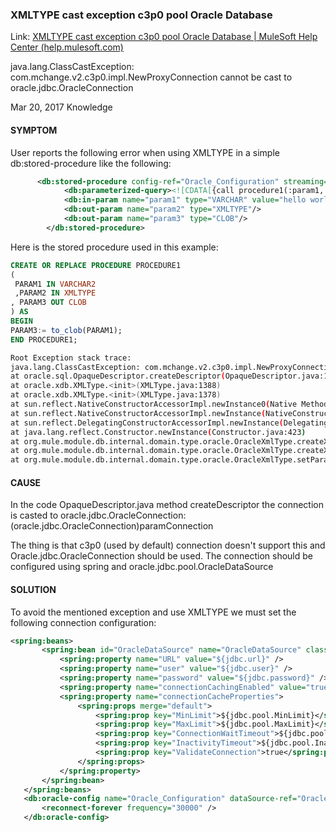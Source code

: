 ### XMLTYPE cast exception c3p0 pool Oracle Database

Link: [XMLTYPE cast exception c3p0 pool Oracle Database | MuleSoft Help Center (help.mulesoft.com)](https://help.mulesoft.com/s/article/XMLTYPE-cast-exception-c3p0-pool-Oracle-Database)


java.lang.ClassCastException: com.mchange.v2.c3p0.impl.NewProxyConnection cannot be cast to oracle.jdbc.OracleConnection

Mar 20, 2017 Knowledge

#### SYMPTOM
User reports the following error when using XMLTYPE in a simple db:stored-procedure like the following:

```xml
​      <db:stored-procedure config-ref="Oracle_Configuration" streaming="true" doc:name="test sp">
            <db:parameterized-query><![CDATA[{call procedure1(:param1, :param2, :param3)}]]></db:parameterized-query>
            <db:in-param name="param1" type="VARCHAR" value="hello world"/>
            <db:out-param name="param2" type="XMLTYPE"/>
            <db:out-param name="param3" type="CLOB"/>
        </db:stored-procedure>
```

Here is the stored procedure used in this example:

```sql
CREATE OR REPLACE PROCEDURE PROCEDURE1
(
 PARAM1 IN VARCHAR2
 ,PARAM2 IN XMLTYPE
, PARAM3 OUT CLOB
) AS
BEGIN
PARAM3:= to_clob(PARAM1);
END PROCEDURE1;
```

```bash
Root Exception stack trace:
java.lang.ClassCastException: com.mchange.v2.c3p0.impl.NewProxyConnection cannot be cast to oracle.jdbc.OracleConnection
at oracle.sql.OpaqueDescriptor.createDescriptor(OpaqueDescriptor.java:151)
at oracle.xdb.XMLType.<init>(XMLType.java:1388)
at oracle.xdb.XMLType.<init>(XMLType.java:1378)
at sun.reflect.NativeConstructorAccessorImpl.newInstance0(Native Method)
at sun.reflect.NativeConstructorAccessorImpl.newInstance(NativeConstructorAccessorImpl.java:62)
at sun.reflect.DelegatingConstructorAccessorImpl.newInstance(DelegatingConstructorAccessorImpl.java:45)
at java.lang.reflect.Constructor.newInstance(Constructor.java:423)
at org.mule.module.db.internal.domain.type.oracle.OracleXmlType.createXmlType(OracleXmlType.java:97)
at org.mule.module.db.internal.domain.type.oracle.OracleXmlType.createXmlType(OracleXmlType.java:89)
at org.mule.module.db.internal.domain.type.oracle.OracleXmlType.setParameterValue(OracleXmlType.java:53)
```

#### CAUSE
In the code OpaqueDescriptor.java method createDescriptor the connection is casted to oracle.jdbc.OracleConnection:
(oracle.jdbc.OracleConnection)paramConnection

The thing is that c3p0 (used by default) connection doesn't support this and Oracle.jdbc.OracleConnection should be used. The connection should be configured using spring and oracle.jdbc.pool.OracleDataSource

#### SOLUTION
To avoid the mentioned exception and use XMLTYPE we must set the following connection configuration:


```xml
<spring:beans>
       <spring:bean id="OracleDataSource" name="OracleDataSource" class="oracle.jdbc.pool.OracleDataSource">
           <spring:property name="URL" value="${jdbc.url}" />
           <spring:property name="user" value="${jdbc.user}" />
           <spring:property name="password" value="${jdbc.password}" />
           <spring:property name="connectionCachingEnabled" value="true" />
           <spring:property name="connectionCacheProperties">
               <spring:props merge="default">
                   <spring:prop key="MinLimit">${jdbc.pool.MinLimit}</spring:prop>
                   <spring:prop key="MaxLimit">${jdbc.pool.MaxLimit}</spring:prop>
                   <spring:prop key="ConnectionWaitTimeout">${jdbc.pool.ConnectionWaitTimeout}</spring:prop>
                   <spring:prop key="InactivityTimeout">${jdbc.pool.InactivityTimeout}</spring:prop>
                   <spring:prop key="ValidateConnection">true</spring:prop>
               </spring:props>
           </spring:property>
       </spring:bean>
   </spring:beans>
   <db:oracle-config name="Oracle_Configuration" dataSource-ref="OracleDataSource" doc:name="Oracle Configuration">
       <reconnect-forever frequency="30000" />
   </db:oracle-config>
```